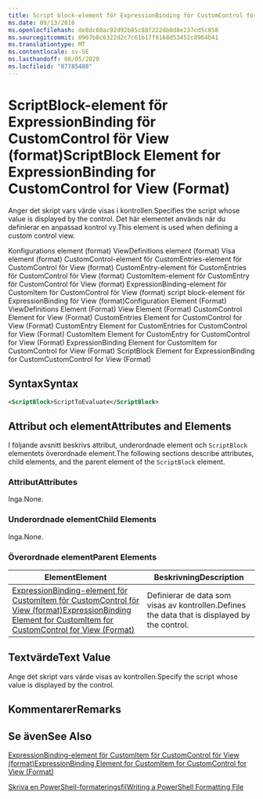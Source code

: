 ```yaml
---
title: Script block-element för ExpressionBinding för CustomControl för View (format) | Microsoft Docs
ms.date: 09/13/2016
ms.openlocfilehash: de8dc60ac92d92b85c88f222db0d8e237cd5c858
ms.sourcegitcommit: 0907b8c6322d2c7c61b17f8168d53452c8964b41
ms.translationtype: MT
ms.contentlocale: sv-SE
ms.lasthandoff: 08/05/2020
ms.locfileid: "87785480"
---
```

# <a name="scriptblock-element-for-expressionbinding-for-customcontrol-for-view-format"></a><span data-ttu-id="55ebb-102">ScriptBlock-element för ExpressionBinding för CustomControl för View (format)</span><span class="sxs-lookup"><span data-stu-id="55ebb-102">ScriptBlock Element for ExpressionBinding for CustomControl for View (Format)</span></span>

<span data-ttu-id="55ebb-103">Anger det skript vars värde visas i kontrollen.</span><span class="sxs-lookup"><span data-stu-id="55ebb-103">Specifies the script whose value is displayed by the control.</span></span> <span data-ttu-id="55ebb-104">Det här elementet används när du definierar en anpassad kontrol vy.</span><span class="sxs-lookup"><span data-stu-id="55ebb-104">This element is used when defining a custom control view.</span></span>

<span data-ttu-id="55ebb-105">Konfigurations element (format) ViewDefinitions element (format) Visa element (format) CustomControl-element för CustomEntries-element för CustomControl för View (format) CustomEntry-element för CustomEntries för CustomControl för View (format) CustomItem-element för CustomEntry för CustomControl för View (format) ExpressionBinding-element för CustomItem för CustomControl för View (format) script block-element för ExpressionBinding för View (format)</span><span class="sxs-lookup"><span data-stu-id="55ebb-105">Configuration Element (Format) ViewDefinitions Element (Format) View Element (Format) CustomControl Element for View (Format) CustomEntries Element for CustomControl for View (Format) CustomEntry Element for CustomEntries for CustomControl for View (Format) CustomItem Element for CustomEntry for CustomControl for View (Format) ExpressionBinding Element for CustomItem for CustomControl for View (Format) ScriptBlock Element for ExpressionBinding for CustomCustomControl for View (Format)</span></span>

## <a name="syntax"></a><span data-ttu-id="55ebb-106">Syntax</span><span class="sxs-lookup"><span data-stu-id="55ebb-106">Syntax</span></span>

```xml
<ScriptBlock>ScriptToEvaluate</ScriptBlock>
```

## <a name="attributes-and-elements"></a><span data-ttu-id="55ebb-107">Attribut och element</span><span class="sxs-lookup"><span data-stu-id="55ebb-107">Attributes and Elements</span></span>

<span data-ttu-id="55ebb-108">I följande avsnitt beskrivs attribut, underordnade element och `ScriptBlock` elementets överordnade element.</span><span class="sxs-lookup"><span data-stu-id="55ebb-108">The following sections describe attributes, child elements, and the parent element of the `ScriptBlock` element.</span></span>

### <a name="attributes"></a><span data-ttu-id="55ebb-109">Attribut</span><span class="sxs-lookup"><span data-stu-id="55ebb-109">Attributes</span></span>

<span data-ttu-id="55ebb-110">Inga.</span><span class="sxs-lookup"><span data-stu-id="55ebb-110">None.</span></span>

### <a name="child-elements"></a><span data-ttu-id="55ebb-111">Underordnade element</span><span class="sxs-lookup"><span data-stu-id="55ebb-111">Child Elements</span></span>

<span data-ttu-id="55ebb-112">Inga.</span><span class="sxs-lookup"><span data-stu-id="55ebb-112">None.</span></span>

### <a name="parent-elements"></a><span data-ttu-id="55ebb-113">Överordnade element</span><span class="sxs-lookup"><span data-stu-id="55ebb-113">Parent Elements</span></span>

|<span data-ttu-id="55ebb-114">Element</span><span class="sxs-lookup"><span data-stu-id="55ebb-114">Element</span></span>|<span data-ttu-id="55ebb-115">Beskrivning</span><span class="sxs-lookup"><span data-stu-id="55ebb-115">Description</span></span>|
|-------------|-----------------|
|[<span data-ttu-id="55ebb-116">ExpressionBinding-element för CustomItem för CustomControl för View (format)</span><span class="sxs-lookup"><span data-stu-id="55ebb-116">ExpressionBinding Element for CustomItem for CustomControl for View (Format)</span></span>](./expressionbinding-element-for-customitem-for-customcontrol-for-view-format.md)|<span data-ttu-id="55ebb-117">Definierar de data som visas av kontrollen.</span><span class="sxs-lookup"><span data-stu-id="55ebb-117">Defines the data that is displayed by the control.</span></span>|

## <a name="text-value"></a><span data-ttu-id="55ebb-118">Textvärde</span><span class="sxs-lookup"><span data-stu-id="55ebb-118">Text Value</span></span>

<span data-ttu-id="55ebb-119">Ange det skript vars värde visas av kontrollen.</span><span class="sxs-lookup"><span data-stu-id="55ebb-119">Specify the script whose value is displayed by the control.</span></span>

## <a name="remarks"></a><span data-ttu-id="55ebb-120">Kommentarer</span><span class="sxs-lookup"><span data-stu-id="55ebb-120">Remarks</span></span>

## <a name="see-also"></a><span data-ttu-id="55ebb-121">Se även</span><span class="sxs-lookup"><span data-stu-id="55ebb-121">See Also</span></span>

[<span data-ttu-id="55ebb-122">ExpressionBinding-element för CustomItem för CustomControl för View (format)</span><span class="sxs-lookup"><span data-stu-id="55ebb-122">ExpressionBinding Element for CustomItem for CustomControl for View (Format)</span></span>](./expressionbinding-element-for-customitem-for-customcontrol-for-view-format.md)

[<span data-ttu-id="55ebb-123">Skriva en PowerShell-formateringsfil</span><span class="sxs-lookup"><span data-stu-id="55ebb-123">Writing a PowerShell Formatting File</span></span>](./writing-a-powershell-formatting-file.md)
